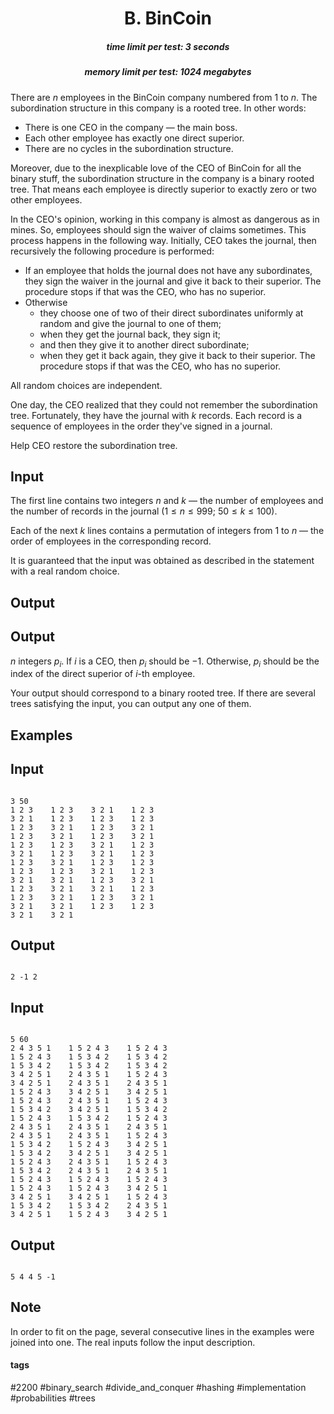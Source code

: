 <h1 style='text-align: center;'> B. BinCoin</h1>

<h5 style='text-align: center;'>time limit per test: 3 seconds</h5>
<h5 style='text-align: center;'>memory limit per test: 1024 megabytes</h5>

There are $n$ employees in the BinCoin company numbered from $1$ to $n$. The subordination structure in this company is a rooted tree. In other words: 

* There is one CEO in the company — the main boss.
* Each other employee has exactly one direct superior.
* There are no cycles in the subordination structure.

Moreover, due to the inexplicable love of the CEO of BinCoin for all the binary stuff, the subordination structure in the company is a binary rooted tree. That means each employee is directly superior to exactly zero or two other employees.

In the CEO's opinion, working in this company is almost as dangerous as in mines. So, employees should sign the waiver of claims sometimes. This process happens in the following way. Initially, CEO takes the journal, then recursively the following procedure is performed:

* If an employee that holds the journal does not have any subordinates, they sign the waiver in the journal and give it back to their superior. The procedure stops if that was the CEO, who has no superior.
* Otherwise
	+ they choose one of two of their direct subordinates uniformly at random and give the journal to one of them;
	+ when they get the journal back, they sign it;
	+ and then they give it to another direct subordinate;
	+ when they get it back again, they give it back to their superior. The procedure stops if that was the CEO, who has no superior.

All random choices are independent.

One day, the CEO realized that they could not remember the subordination tree. Fortunately, they have the journal with $k$ records. Each record is a sequence of employees in the order they've signed in a journal.

Help CEO restore the subordination tree.

## Input

The first line contains two integers $n$ and $k$ — the number of employees and the number of records in the journal ($1 \le n \le 999$; $50 \le k \le 100$).

Each of the next $k$ lines contains a permutation of integers from $1$ to $n$ — the order of employees in the corresponding record.

It is guaranteed that the input was obtained as described in the statement with a real random choice.

## Output

## Output

 $n$ integers $p_i$. If $i$ is a CEO, then $p_i$ should be $-1$. Otherwise, $p_i$ should be the index of the direct superior of $i$-th employee.

Your output should correspond to a binary rooted tree. If there are several trees satisfying the input, you can output any one of them.

## Examples

## Input


```

3 50
1 2 3    1 2 3    3 2 1    1 2 3
3 2 1    1 2 3    1 2 3    1 2 3
1 2 3    3 2 1    1 2 3    3 2 1
1 2 3    3 2 1    1 2 3    3 2 1
1 2 3    1 2 3    3 2 1    1 2 3
3 2 1    1 2 3    3 2 1    1 2 3
1 2 3    3 2 1    1 2 3    1 2 3
1 2 3    1 2 3    3 2 1    1 2 3
3 2 1    3 2 1    1 2 3    3 2 1
1 2 3    3 2 1    3 2 1    1 2 3
1 2 3    3 2 1    1 2 3    3 2 1
3 2 1    3 2 1    1 2 3    1 2 3
3 2 1    3 2 1    
```
## Output


```

2 -1 2 

```
## Input


```

5 60
2 4 3 5 1    1 5 2 4 3    1 5 2 4 3
1 5 2 4 3    1 5 3 4 2    1 5 3 4 2
1 5 3 4 2    1 5 3 4 2    1 5 3 4 2
3 4 2 5 1    2 4 3 5 1    1 5 2 4 3
3 4 2 5 1    2 4 3 5 1    2 4 3 5 1
1 5 2 4 3    3 4 2 5 1    3 4 2 5 1
1 5 2 4 3    2 4 3 5 1    1 5 2 4 3
1 5 3 4 2    3 4 2 5 1    1 5 3 4 2
1 5 2 4 3    1 5 3 4 2    1 5 2 4 3
2 4 3 5 1    2 4 3 5 1    2 4 3 5 1
2 4 3 5 1    2 4 3 5 1    1 5 2 4 3
1 5 3 4 2    1 5 2 4 3    3 4 2 5 1
1 5 3 4 2    3 4 2 5 1    3 4 2 5 1
1 5 2 4 3    2 4 3 5 1    1 5 2 4 3
1 5 3 4 2    2 4 3 5 1    2 4 3 5 1
1 5 2 4 3    1 5 2 4 3    1 5 2 4 3
1 5 2 4 3    1 5 2 4 3    3 4 2 5 1
3 4 2 5 1    3 4 2 5 1    1 5 2 4 3
1 5 3 4 2    1 5 3 4 2    2 4 3 5 1
3 4 2 5 1    1 5 2 4 3    3 4 2 5 1
```
## Output


```

5 4 4 5 -1 

```
## Note

In order to fit on the page, several consecutive lines in the examples were joined into one. The real inputs follow the input description.



#### tags 

#2200 #binary_search #divide_and_conquer #hashing #implementation #probabilities #trees 